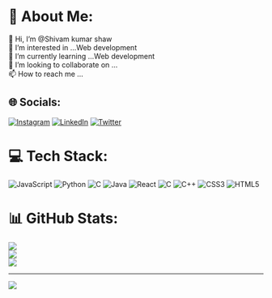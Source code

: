 # 💫 About Me:
👋 Hi, I’m @Shivam kumar shaw<br>👀 I’m interested in ...Web development<br>🌱 I’m currently learning ...Web development<br>💞️ I’m looking to collaborate on ...<br>📫 How to reach me ...


## 🌐 Socials:
[![Instagram](https://img.shields.io/badge/Instagram-%23E4405F.svg?logo=Instagram&logoColor=white)](https://instagram.com/shivam_shaw07) [![LinkedIn](https://img.shields.io/badge/LinkedIn-%230077B5.svg?logo=linkedin&logoColor=white)](https://linkedin.com/in/shivam-shaw-1b3690252) [![Twitter](https://img.shields.io/badge/Twitter-%231DA1F2.svg?logo=Twitter&logoColor=white)](https://twitter.com/shivamshaw007) 

# 💻 Tech Stack:
 ![JavaScript](https://img.shields.io/badge/javascript-%23323330.svg?style=for-the-badge&logo=javascript&logoColor=%23F7DF1E) ![Python](https://img.shields.io/badge/python-3670A0?style=for-the-badge&logo=python&logoColor=ffdd54) ![C](https://img.shields.io/badge/c-%2300599C.svg?style=for-the-badge&logo=c&logoColor=white) ![Java](https://img.shields.io/badge/java-%23ED8B00.svg?style=for-the-badge&logo=java&logoColor=white) ![React](https://img.shields.io/badge/react-%2320232a.svg?style=for-the-badge&logo=react&logoColor=%2361DAFB) ![C](https://img.shields.io/badge/c-%2300599C.svg?style=for-the-badge&logo=c&logoColor=white) ![C++](https://img.shields.io/badge/c++-%2300599C.svg?style=for-the-badge&logo=c%2B%2B&logoColor=white) ![CSS3](https://img.shields.io/badge/css3-%231572B6.svg?style=for-the-badge&logo=css3&logoColor=white) ![HTML5](https://img.shields.io/badge/html5-%23E34F26.svg?style=for-the-badge&logo=html5&logoColor=white)
# 📊 GitHub Stats:
![](https://github-readme-stats.vercel.app/api?username=shivamshaw07&theme=dark&hide_border=false&include_all_commits=false&count_private=false)<br/>
![](https://github-readme-streak-stats.herokuapp.com/?user=shivamshaw07&theme=dark&hide_border=false)<br/>
![](https://github-readme-stats.vercel.app/api/top-langs/?username=shivamshaw07&theme=dark&hide_border=false&include_all_commits=false&count_private=false&layout=compact)

---
[![](https://visitcount.itsvg.in/api?id=shivamshaw07&icon=0&color=0)](https://visitcount.itsvg.in)

<!-- Proudly created with GPRM ( https://gprm.itsvg.in ) -->
